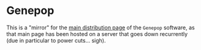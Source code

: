 # Genepop

This is a "mirror" for the [main distribution page](https://kimura.univ-montp2.fr/~rousset/Genepop.htm) of the `Genepop` software, as that main page has been hosted on a server that goes down recurrently (due in particular to power cuts... sigh).
